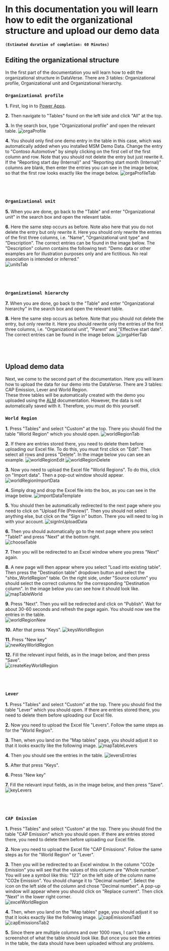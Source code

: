 # In this documentation you will learn how to edit the organizational structure and upload our demo data

#### **`(Estimated duration of completion: 60 Minutes)`**

## Editing the organizational structure

In the first part of the documentation you will learn how to edit the organizational structure in DataVerse. There are 3 tables: Organizational profile, Organizational unit and Organizational hierarchy.

### **`Organizational profile`**

**1.** First, log in to [Power Apps](https://make.powerapps.com/).

**2.** Then navigate to "Tables" found on the left side and click "All" at the top.

**3.** In the search box, type "Organizational profile" and open the relevant table.
  ![orgaProfile](https://github.com/shbxio/CAP/assets/43991954/39ea86d8-e7dd-4f61-a5b3-3ed5d4bdcf97)

**4.** You should only find one demo entry in the table in this case, which was automatically added when you installed MSM Demo Data. Change the entry to "Contoso Automotive" by simply clicking on the first cell of the first column and row. Note that you should not delete the entry but just rewrite it. <br />
If the "Reporting start day (Internal)" and "Reporting start month (Internal)" columns are blank, then enter the entries you can see in the image below, so that the first row looks exactly like the image below.
  ![orgaProfileTab](https://github.com/shbxio/CAP/assets/43991954/68e9d293-98b5-41e4-8490-d191d1d5c8e9)
<br />
<br />
<br />

# 

### **`Organizational unit`**  

**5.** When you are done, go back to the "Table" and enter "Organizational unit" in the search box and open the relevant table.

**6.** Here the same step occurs as before. Note also here that you do not delete the entry but only rewrite it. Here you should only rewrite the entries of the first three columns, i.e. "Name", "Organizational unit type" and "Description". The correct entries can be found in the image below. The "Description" column contains the following text: "Demo data or other examples are for illustration purposes only and are fictitious. No real association is intended or inferred." <br />
  ![unitsTab](https://github.com/shbxio/CAP/assets/43991954/3a173e78-aade-4dbc-aedd-c73671febbde)
<br />
<br />
<br />

# 

### **`Organizational hierarchy`**

**7.** When you are done, go back to the "Table" and enter "Organizational hierarchy" in the search box and open the relevant table.

**8.** Here the same step occurs as before. Note that you should not delete the entry, but only rewrite it. Here you should rewrite only the entries of the first three columns, i.e. "Organizational unit", "Parent" and "Effective start date". The correct entries can be found in the image below.
  ![orgaHierTab](https://github.com/shbxio/CAP/assets/43991954/33a9d188-93ba-4e6a-acb7-f6d0e4b90dd9)
<br />
<br />
<br />
<br />

## Upload demo data

Next, we come to the second part of the documentation. Here you will learn how to upload the data for our demo into the DataVerse. There are 3 tables: CAP Emission, Lever and World Region. <br>
These three tables will be automatically created with the demo you uploaded using the [ALM](https://github.com/shbxio/CAP/tree/main/Application%20lifecycle%20management) documentation. However, the data is not automatically saved with it. Therefore, you must do this yourself.

### **`World Region`** 

**1.** Press "Tables" and select "Custom" at the top. There you should find the table "World Region" which you should open.
  ![worldRegionTab](https://github.com/shbxio/CAP/assets/43991954/3f34b9b8-68af-4ea2-a5f0-bf1ed91443e9)

**2.** If there are entries stored there, you need to delete them before uploading our Excel file. To do this, you must first click on "Edit". Then select all rows and press "Delete". In the image below you can see an example.
![worldRegionEdit](https://github.com/shbxio/CAP/assets/43991954/880123e1-fd32-4751-8093-2288d8937847)
![worldRegionDelete](https://github.com/shbxio/CAP/assets/43991954/fd731010-a07f-4c78-9ec0-ca646418fc24)

**3.** Now you need to upload the Excel file "World Regions". To do this, click on "Import data". Then a pop-out window should appear.
![worldRegionImportData](https://github.com/shbxio/CAP/assets/43991954/e6f14dda-bc53-404d-b680-132fa4172d28)

**4.** Simply drag and drop the Excel file into the box, as you can see in the image below.
![importDataTemplate](https://github.com/shbxio/CAP/assets/43991954/a27081fe-8df1-41c6-958e-0a066764277b)

**5.** You should then be automatically redirected to the next page where you need to click on "Upload File (Preview)". Then you should not select anything else, but click on the "Sign in" button. There you will need to log in with your account.
![signInUploadData](https://github.com/shbxio/CAP/assets/43991954/0b09015d-3f83-4086-9373-5a88a3e7ce28)

**6.** Then you should automatically go to the next page where you select "Table1" and press "Next" at the bottom right. <br />
![chooseTable](https://github.com/shbxio/CAP/assets/43991954/0a138a71-611e-4b5c-b0b6-e6611db32a0a)

**7.** Then you will be redirected to an Excel window where you press "Next" again.
    
**8.** A new page will then appear where you select "Load into existing table". Then press the "Destination table" dropdown button and select the "shbx_WorldRegion" table. On the right side, under "Source column" you should select the correct columns for the corresponding "Destination column". In the image below you can see how it should look like.
![mapTableWorld](https://github.com/shbxio/CAP/assets/43991954/ab0e44e9-0fff-4941-9f22-15ffbe17cda6)

**9.** Press "Next". Then you will be redirected and click on "Publish". Wait for about 30-60 seconds and refresh the page again. You should now see the entries in the table.
<br>
![worldRegionNew](https://github.com/shbxio/CAP/assets/43991954/79678d1c-9e38-48b5-9949-1da7339d1c7b)

**10.** After that press "Keys".
![keysWorldRegion](https://github.com/shbxio/CAP/assets/43991954/622aabae-3d50-49d0-a984-ee0a2c9b9d36)

**11.** Press "New key"
<br>
![newKeyWorldRegion](https://github.com/shbxio/CAP/assets/43991954/6f1a33e1-551f-4e6e-8f03-75d2f46cba08)

**12.** Fill the relevant input fields, as in the image below, and then press "Save".
<br>
![createKeyWorldRegion](https://github.com/shbxio/CAP/assets/43991954/b6b5aae9-cc60-439c-adeb-a498c3827bf2)
<br />
<br />
<br />

# 

### **`Lever`** 

**1.** Press "Tables" and select "Custom" at the top. There you should find the table "Lever" which you should open. If there are entries stored there, you need to delete them before uploading our Excel file.

**2.** Now you need to upload the Excel file "Levers". Follow the same steps as for the "World Region".

**3.** Then, when you land on the "Map tables" page, you should adjust it so that it looks exactly like the following image.
![mapTableLevers](https://github.com/shbxio/CAP/assets/43991954/0adb56c4-df1a-4443-ba59-0db4d5639224)

**4.** Then you should see the entries in the table.
![leversEntries](https://github.com/shbxio/CAP/assets/43991954/ae0c6951-5393-4579-83ff-af7ad271143e)

**5.** After that press "Keys".

**6.** Press "New key"

**7.** Fill the relevant input fields, as in the image below, and then press "Save".
<br>
![keyLevers](https://github.com/shbxio/CAP/assets/43991954/bee50f47-38e8-4a49-82ca-0c131b69cb7d)
<br />
<br />
<br />

# 

### **`CAP Emission`** 

**1.** Press "Tables" and select "Custom" at the top. There you should find the table "CAP Emission" which you should open. If there are entries stored there, you need to delete them before uploading our Excel file.

**2.** Now you need to upload the Excel file "CAP Emissions". Follow the same steps as for the "World Region" or "Lever".

**3.** Then you will be redirected to an Excel window. In the column "CO2e Emission" you will see that the values of this column are "Whole number". You will see a symbol like this: "123" on the left side of the column name "CO2e Emission". You should change it to "Decimal number". Select the icon on the left side of the column and chose "Decimal number". A pop-up window will appear where you should click on "Replace current". Then click "Next" in the lower right corner. <br>
![excelWorldRegion](https://github.com/shbxio/CAP/assets/43991954/4f502834-f118-47c4-bcee-781d2f5be727)

**4.** Then, when you land on the "Map tables" page, you should adjust it so that it looks exactly like the following image.
![capEmissionsTab1](https://github.com/shbxio/CAP/assets/43991954/d207bbe7-a83b-44c9-8319-93c2b2369b46)
![capEmissionsTab2](https://github.com/shbxio/CAP/assets/43991954/0f8d1a64-e9be-4a99-b358-eeadc493642e)

**5.** Since there are multiple columns and over 1000 rows, I can't take a screenshot of what the table should look like. But once you see the entries in the table, the data should have been uploaded without any problems.

